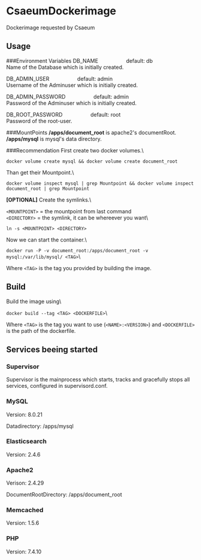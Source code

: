 # CsaeumDockerimage
Dockerimage requested by Csaeum



## Usage
###Environment Variables
DB_NAME&nbsp;&nbsp;&nbsp;&nbsp;&nbsp;&nbsp;&nbsp;&nbsp;&nbsp;&nbsp;
&nbsp;&nbsp;&nbsp;&nbsp;&nbsp;&nbsp;&nbsp;&nbsp;default: db\
Name of the Database which is initially created.

DB_ADMIN_USER&nbsp;&nbsp;&nbsp;&nbsp;&nbsp;&nbsp;&nbsp;&nbsp;&nbsp;&nbsp;
&nbsp;&nbsp;&nbsp;&nbsp;&nbsp;&nbsp;&nbsp;&nbsp;default: admin\
Username of the Adminuser which is initially created.

DB_ADMIN_PASSWORD&nbsp;&nbsp;&nbsp;&nbsp;&nbsp;&nbsp;&nbsp;&nbsp;&nbsp;&nbsp;
&nbsp;&nbsp;&nbsp;&nbsp;&nbsp;&nbsp;&nbsp;&nbsp;default: admin\
Password of the Adminuser which is initially created.

DB_ROOT_PASSWORD&nbsp;&nbsp;&nbsp;&nbsp;&nbsp;&nbsp;&nbsp;&nbsp;&nbsp;&nbsp;
&nbsp;&nbsp;&nbsp;&nbsp;&nbsp;&nbsp;&nbsp;&nbsp;default: root\
Password of the root-user.

###MountPoints
**/apps/document_root** is apache2's documentRoot.
**/apps/mysql** is mysql's data directory.

###Recommendation
First create two docker volumes.\

`docker volume create mysql && docker volume create document_root`

Than get their Mountpoint.\

`docker volume inspect mysql | grep Mountpoint && docker volume inspect document_root | grep Mountpoint`

**[OPTIONAL]** Create the symlinks.\

`<MOUNTPOINT>` = the mountpoint from last command\
`<DIRECTORY>` = the symlink, it can be whereever you want\

`ln -s <MOUNTPOINT> <DIRECTORY>`

Now we can start the container.\

`docker run -P -v document_root:/apps/document_root -v mysql:/var/lib/mysql/ <TAG>`\

Where `<TAG>` is the tag you provided by building the image.

## Build
Build the image using\

`docker build --tag <TAG> <DOCKERFILE>`\

Where `<TAG>` is the tag you want to use (`<NAME>:<VERSION>`) and
`<DOCKERFILE>` is the path of the dockerfile.

## Services beeing started
### Supervisor
Supervisor is the mainprocess which starts, tracks and gracefully stops all services,
configured in supervisord.conf.

### MySQL
Version: 8.0.21

Datadirectory: /apps/mysql

### Elasticsearch
Version: 2.4.6

### Apache2
Verison: 2.4.29

DocumentRootDirectory: /apps/document_root

### Memcached
Version: 1.5.6

### PHP
Version: 7.4.10


